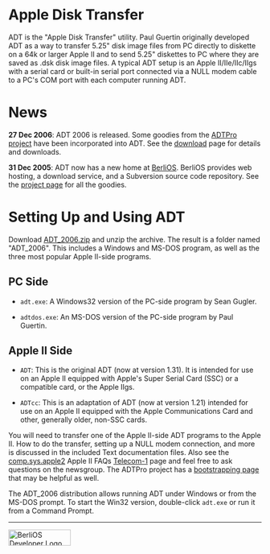 Apple Disk Transfer
===================

ADT is the "Apple Disk Transfer" utility. Paul Guertin originally developed
ADT as a way to transfer 5.25" disk image files from PC directly to diskette
on a 64k or larger Apple II and to send 5.25" diskettes to PC where they are
saved as .dsk disk image files. A typical ADT setup is an Apple II/IIe/IIc/IIgs
with a serial card or built-in serial port connected via a NULL modem cable to
a PC's COM port with each computer running ADT.

News
====

**27 Dec 2006**: ADT 2006 is released.  Some goodies from the 
[ADTPro project](http://adtpro.sourceforge.net/) have been incorporated
into ADT.  See the
[download](http://developer.berlios.de/project/showfiles.php?group_id=5617)
page for details and downloads.

**31 Dec 2005**: ADT now has a new home at
[BerliOS](http://developer.berlios.de/). BerliOS provides web hosting, a
download service, and a Subversion source code repository. See the [project
page](http://developer.berlios.de/projects/adt/) for all the goodies.

Setting Up and Using ADT
========================

Download [ADT\_2006.zip](http://download.berlios.de/adt/ADT_2006.zip) and
unzip the archive. The result is a folder named "ADT\_2006". This includes
a Windows and MS-DOS program, as well as the three most popular Apple II-side
programs.

PC Side
-------

* `adt.exe`: A Windows32 version of the PC-side program by Sean Gugler.

* `adtdos.exe`: An MS-DOS version of the PC-side program by Paul Guertin.

Apple II Side
-------------

* `ADT`: This is the original ADT (now at version 1.31). It is intended for
  use on an Apple II equipped with Apple's Super Serial Card (SSC) or a
  compatible card, or the Apple IIgs.
  
* `ADTcc`: This is an adaptation of ADT (now at version 1.21) intended 
  for use on an Apple II equipped with the Apple Communications Card 
  and other, generally older, non-SSC cards.
  
You will need to transfer one of the Apple II-side ADT programs to the Apple
II. How to do the transfer, setting up a NULL modem connection, and more is
discussed in the included Text documentation files. Also see the
[comp.sys.apple2](news:comp.sys.apple2) Apple II FAQs
[Telecom-1](http://home.swbell.net/rubywand/Csa2T1TCOM.html) page and feel
free to ask questions on the newsgroup.  The ADTPro project has a 
[bootstrapping page](http://adtpro.sourceforge.net/bootstrap.html) that may
be helpful as well.

The ADT\_2006 distribution allows running ADT under Windows or from the MS-DOS
prompt. To start the Win32 version, double-click `adt.exe` or run it from a
Command Prompt.

---

<a href="http://developer.berlios.de" title="BerliOS Developer">
    <img src="http://developer.berlios.de/bslogo.php?group_id=5617"
        width="124px" height="32px" border="0" alt="BerliOS Developer Logo" />
</a>
